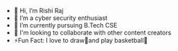 - 👋 Hi, I’m Rishi Raj
- 👀 I’m a cyber security enthusiast
- 🌱 I’m currently pursuing B.Tech CSE
- 💫 I'm looking to collaborate with other content creators
- ⚡Fun Fact: I love to draw🎨and play basketball🏀
<!---
mrrishi0234/mrrishi0234 is a ✨ special ✨ repository because its `README.md` (this file) appears on your GitHub profile.
You can click the Preview link to take a look at your changes.
--->
